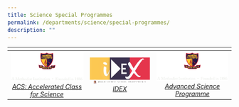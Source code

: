 ```yaml
---
title: Science Special Programmes
permalink: /departments/science/special-programmes/
description: ""
---
```

<table>
<thead>
  <tr>
    <th style="width:273px"></th>
    <th style="width:273px"></th>
    <th style="width:273px"></th>
  </tr>
</thead>
<tbody>
  <tr>
    <td style ="text-align:center"><a href="/talent-development/acs-accelerated-class-for-science/"> <img src="/images/logo-high-res-colour-01-copy-e1424065325994.png" style="width:273px"> <i>ACS: Accelerated Class for Science</i></a></td>
    <td style ="text-align:center"><a href="http://idex.acsindep.edu.sg/"> <img src="/images/iDex_Logo-e1526888657714.png" style="width:273px"> <i>IDEX</i></a></td>
    <td style ="text-align:center"><a href="/talent-development/advanced-science-programmes/"> <img src="/images/logo-high-res-colour-01-copy-e1424065325994.png" style="width:273px"> <i>Advanced Science Programme</i></a></td>
  </tr>
</tbody>
</table>